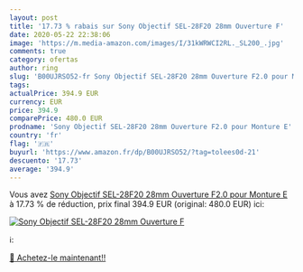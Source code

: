 ```yaml
---
layout: post
title: '17.73 % rabais sur Sony Objectif SEL-28F20 28mm Ouverture F'
date: 2020-05-22 22:38:06
image: 'https://m.media-amazon.com/images/I/31kWRWCI2RL._SL200_.jpg'
comments: true
category: ofertas
author: ring
slug: 'B00UJRSO52-fr Sony Objectif SEL-28F20 28mm Ouverture F2.0 pour Monture E'
tags: 
actualPrice: 394.9 EUR
currency: EUR
price: 394.9
comparePrice: 480.0 EUR
prodname: 'Sony Objectif SEL-28F20 28mm Ouverture F2.0 pour Monture E'
country: 'fr'
flag: '🇫🇷'
buyurl: 'https://www.amazon.fr/dp/B00UJRSO52/?tag=tolees0d-21'
descuento: '17.73'
average: '394.9'
---
```


Vous avez [Sony Objectif SEL-28F20 28mm Ouverture F2.0 pour Monture E](https://www.amazon.fr/dp/B00UJRSO52/?tag=tolees0d-21)  à  17.73 % de réduction, prix final  394.9 EUR (original: 480.0 EUR) ici:

[![Sony Objectif SEL-28F20 28mm Ouverture F](https://m.media-amazon.com/images/I/31kWRWCI2RL._SL200_.jpg)](https://www.amazon.fr/dp/B00UJRSO52/?tag=tolees0d-21)

ℹ️:


[🛒 Achetez-le maintenant!!](https://www.amazon.fr/dp/B00UJRSO52/?tag=tolees0d-21)
